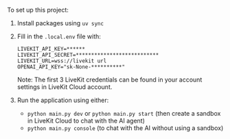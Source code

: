 To set up this project:

1. Install packages using `uv sync`

2. Fill in the `.local.env` file with:
   ```
   LIVEKIT_API_KEY=******
   LIVEKIT_API_SECRET=***************************
   LIVEKIT_URL=wss://livekit url
   OPENAI_API_KEY="sk-None-**********"
   ```
   
   Note: The first 3 LiveKit credentials can be found in your account settings in LiveKit Cloud account.

3. Run the application using either:
   - `python main.py dev` or `python main.py start` (then create a sandbox in LiveKit Cloud to chat with the AI agent)
   - `python main.py console` (to chat with the AI without using a sandbox)
